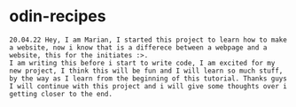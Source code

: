 # odin-recipes

    20.04.22 Hey, I am Marian, I started this project to learn how to make a website, now i know that is a differece between a webpage and a website, this for the initiates :>.
    I am writing this before i start to write code, I am excited for my new project, I think this will be fun and I will learn so much stuff, by the way as I learn from the beginning of this tutorial. Thanks guys
    I will continue with this project and i will give some thoughts over i getting closer to the end.

